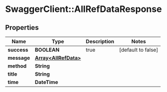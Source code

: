 # SwaggerClient::AllRefDataResponse

## Properties
Name | Type | Description | Notes
------------ | ------------- | ------------- | -------------
**success** | **BOOLEAN** | true | [default to false]
**message** | [**Array&lt;AllRefData&gt;**](AllRefData.md) |  | 
**method** | **String** |  | 
**title** | **String** |  | 
**time** | **DateTime** |  | 


